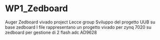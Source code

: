# WP1_Zedboard
Auger Zedboard vivado project Lecce group
Sviluppo del progetto UUB su base zedboard
I file rappresentano un progetto vivado per zynq 7020 su zedboard per gestione di 2 flash adc AD9628
